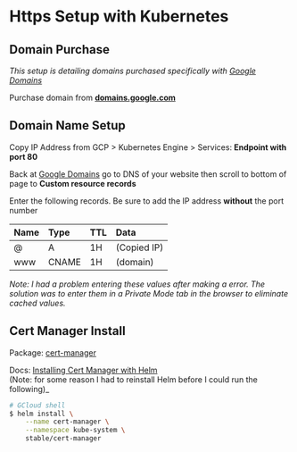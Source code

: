 # Https Setup with Kubernetes

## Domain Purchase

_This setup is detailing domains purchased specifically with [Google Domains](domains.google.com)_

Purchase domain from **[domains.google.com](domains.google.com)**

## Domain Name Setup

Copy IP Address from GCP > Kubernetes Engine > Services: **Endpoint with port 80**

Back at [Google Domains](domains.google.com) go to DNS of your website then scroll to bottom of page to **Custom resource records**

Enter the following records. Be sure to add the IP address **without** the port number

| Name | Type  | TTL | Data        |
| :--- | :---- | :-- | :---------- |
| @    | A     | 1H  | (Copied IP) |
| www  | CNAME | 1H  | (domain)    |

_Note: I had a problem entering these values after making a error. The solution was to enter them in a Private Mode tab in the browser to eliminate cached values._

## Cert Manager Install

Package: [cert-manager](github.com/jetstack/cert-manager)

Docs: [Installing Cert Manager with Helm](https://cert-manager.readthedocs.io/en/latest/getting-started/2-installing.html#with-helm)\
(Note: for some reason I had to reinstall Helm before I could run the following)_

```bash
# GCloud shell
$ helm install \
    --name cert-manager \
    --namespace kube-system \
    stable/cert-manager
```
